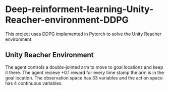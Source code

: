 # Deep-reinforment-learning-Unity-Reacher-environment-DDPG
This project uses DDPG implemented in Pytorch to solve the Unity Reacher environment.

## Unity Reacher Environment
The agent controls a double-jointed arm to move to goal locations and keep it there. The agent recieve +0.1 reward for every time stamp the arm is in the goal location. The observation space has 33 variables and the action space has 4 continuous variables. 
